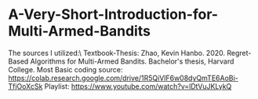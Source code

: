 # A-Very-Short-Introduction-for-Multi-Armed-Bandits
The sources I utilized:\\
Textbook-Thesis: Zhao, Kevin Hanbo. 2020. Regret-Based Algorithms for Multi-Armed Bandits. Bachelor's thesis, Harvard College.
Most Basic coding source: https://colab.research.google.com/drive/1R5QiVlF6w08dyQmTE6AoBi-TfjOoXcSk
Playlist: https://www.youtube.com/watch?v=lDtVuJKLykQ
